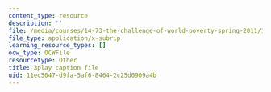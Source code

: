 ```yaml
---
content_type: resource
description: ''
file: /media/courses/14-73-the-challenge-of-world-poverty-spring-2011/11ec5047d9fa5af684642c25d0909a4b_6RbIUZ-ZvZs.vtt
file_type: application/x-subrip
learning_resource_types: []
ocw_type: OCWFile
resourcetype: Other
title: 3play caption file
uid: 11ec5047-d9fa-5af6-8464-2c25d0909a4b
---
```

